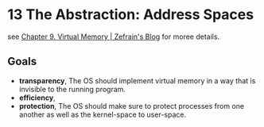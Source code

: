 # 13 The Abstraction: Address Spaces

see [Chapter 9. Virtual Memory | Zefrain's Blog](https://zefrain.github.io/docs/category/TOC/computer/system/csapp/part2/ch09) for moree details.

## Goals

- **transparency**, The OS should implement virtual memory in a way that is invisible to the running program.
- **efficiency**,
- **protection**, The OS should make sure to protect processes from one another as well as the kernel-space to user-space.